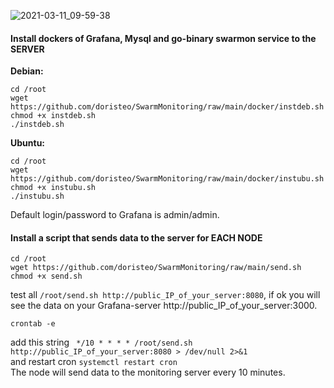 ![2021-03-11_09-59-38](https://user-images.githubusercontent.com/3895507/110748305-98f32c00-8250-11eb-9098-75f2c5b89597.png)
#### Install dockers of Grafana, Mysql and go-binary swarmon service to the SERVER

**Debian:**
```
cd /root
wget https://github.com/doristeo/SwarmMonitoring/raw/main/docker/instdeb.sh
chmod +x instdeb.sh
./instdeb.sh
```

**Ubuntu:**
```
cd /root
wget https://github.com/doristeo/SwarmMonitoring/raw/main/docker/instubu.sh
chmod +x instubu.sh
./instubu.sh
```

Default login/password to Grafana is admin/admin. 

#### Install a script that sends data to the server for EACH NODE
```
cd /root
wget https://github.com/doristeo/SwarmMonitoring/raw/main/send.sh
chmod +x send.sh
```
test all ```/root/send.sh http://public_IP_of_your_server:8080```, if ok you will see the data on your Grafana-server http://public_IP_of_your_server:3000.
```
crontab -e
```
add this string ``` */10 * * * * /root/send.sh http://public_IP_of_your_server:8080 > /dev/null 2>&1``` <br>
and restart cron ```systemctl restart cron``` <br>
The node will send data to the monitoring server every 10 minutes.











